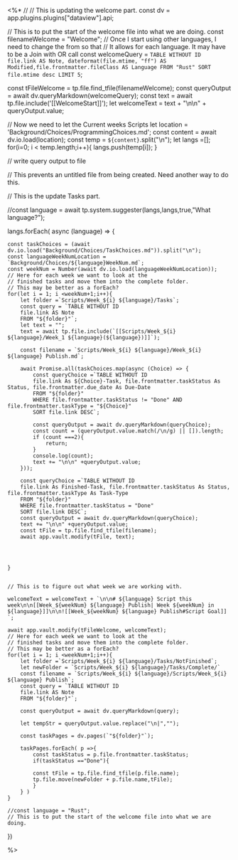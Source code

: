 <%*
// // This is updating the welcome part.
const dv = app.plugins.plugins["dataview"].api;

// This is to put the start of the welcome file into what we are doing.
const filenameWelcome = "Welcome";
// Once I start using other languages, I need to change the from so that
// It allows for each language. It may have to be a Join with OR call
const welcomeQuery = `TABLE WITHOUT ID
file.link AS Note, dateformat(file.mtime, "ff") AS Modified,file.frontmatter.fileClass AS Language
FROM "Rust"
SORT file.mtime desc
LIMIT 5`;


const tFileWelcome = tp.file.find_tfile(filenameWelcome);
const queryOutput = await dv.queryMarkdown(welcomeQuery);
const text = await tp.file.include('[[WelcomeStart]]');
let welcomeText = text + "\n\n" + queryOutput.value;

// Now we need to let the Current weeks Scripts
let location = 'Background/Choices/ProgrammingChoices.md';
const content = await dv.io.load(location);
const temp = `${content}`.split("\n");
let langs =[];
for(i=0; i < temp.length;i++){
	langs.push(temp[i]);
}


// write query output to file

// This prevents an untitled file from being created. Need another way to do this.



// This is the update Tasks part.


//const language = await tp.system.suggester(langs,langs,true,"What language?");

langs.forEach( async (language) =>   {

	const taskChoices = (await dv.io.load("Background/Choices/TaskChoices.md")).split("\n");
	const languageWeekNumLocation = `Background/Choices/${language}WeekNum.md`;
	const weekNum = Number(await dv.io.load(languageWeekNumLocation));
	// Here for each week we want to look at the 
	// finished tasks and move them into the complete folder.
	// This may be better as a forEach?
	for(let i = 1; i <weekNum+1;i++){
		let folder =`Scripts/Week_${i} ${language}/Tasks`;
		const query = `TABLE WITHOUT ID
		file.link AS Note
		FROM "${folder}"`;
		let text = "";
		text = await tp.file.include(`[[Scripts/Week_${i} ${language}/Week_1 ${language}(${language})]]`);
		
		const filename = `Scripts/Week_${i} ${language}/Week_${i} ${language} Publish.md`;
		
		await Promise.all(taskChoices.map(async (Choice) => {
			const queryChoice =`TABLE WITHOUT ID
			file.link As ${Choice}-Task, file.frontmatter.taskStatus As Status, file.frontmatter.due_date As Due-Date
			FROM "${folder}"
			WHERE file.frontmatter.taskStatus != "Done" AND file.frontmatter.taskType = "${Choice}"
			SORT file.link DESC`;
			
			const queryOutput = await dv.queryMarkdown(queryChoice);
			const count = (queryOutput.value.match(/\n/g) || []).length;
			if (count ===2){
				return;
			}
			console.log(count);
			text += "\n\n" +queryOutput.value;
		}));
		
		const queryChoice =`TABLE WITHOUT ID
		file.link As Finished-Task, file.frontmatter.taskStatus As Status, file.frontmatter.taskType As Task-Type
		FROM "${folder}"
		WHERE file.frontmatter.taskStatus = "Done"
		SORT file.link DESC`;
		const queryOutput = await dv.queryMarkdown(queryChoice);
		text += "\n\n" +queryOutput.value;
		const tFile = tp.file.find_tfile(filename);
		await app.vault.modify(tFile, text);




	}


	// This is to figure out what week we are working with.
	
	welcomeText = welcomeText + `\n\n# ${language} Script this week\n\n[[Week_${weekNum} ${language} Publish| Week ${weekNum} in ${language}]]\n\n![[Week_${weekNum} ${language} Publish#Script Goal]] `;
	
	await app.vault.modify(tFileWelcome, welcomeText);
	// Here for each week we want to look at the 
	// finished tasks and move them into the complete folder.
	// This may be better as a forEach?
	for(let i = 1; i <weekNum+1;i++){
		let folder =`Scripts/Week_${i} ${language}/Tasks/NotFinished`;
		let newFolder = `Scripts/Week_${i} ${language}/Tasks/Complete/`
		const filename = `Scripts/Week_${i} ${language}/Scripts/Week_${i} ${language} Publish`;
		const query = `TABLE WITHOUT ID
		file.link AS Note
		FROM "${folder}"`;
		
		const queryOutput = await dv.queryMarkdown(query);
		
		let tempStr = queryOutput.value.replace("\n|","");
		
		const taskPages = dv.pages(`"${folder}"`);
		
		taskPages.forEach( p =>{
			const taskStatus = p.file.frontmatter.taskStatus;
			if(taskStatus =="Done"){
			
			const tFile = tp.file.find_tfile(p.file.name);
			tp.file.move(newFolder + p.file.name,tFile);
			}
		} )
	}

	//const language = "Rust";
	// This is to put the start of the welcome file into what we are doing.
	
	
	
})


%>
